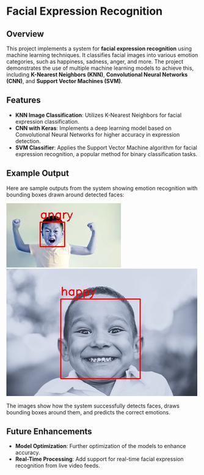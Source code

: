 # Facial Expression Recognition

## Overview

This project implements a system for **facial expression recognition** using machine learning techniques. It classifies facial images into various emotion categories, such as happiness, sadness, anger, and more. The project demonstrates the use of multiple machine learning models to achieve this, including **K-Nearest Neighbors (KNN)**, **Convolutional Neural Networks (CNN)**, and **Support Vector Machines (SVM)**.

## Features

- **KNN Image Classification**: Utilizes K-Nearest Neighbors for facial expression classification.
- **CNN with Keras**: Implements a deep learning model based on Convolutional Neural Networks for higher accuracy in expression detection.
- **SVM Classifier**: Applies the Support Vector Machine algorithm for facial expression recognition, a popular method for binary classification tasks.

## Example Output

Here are sample outputs from the system showing emotion recognition with bounding boxes drawn around detected faces:

![Detected Emotion](imgs/angry_with_bbox.jpg)
<br>
![Detected Emotion](imgs/happy_with_bbox.jpg)

The images show how the system successfully detects faces, draws bounding boxes around them, and predicts the correct emotions.

## Future Enhancements

- **Model Optimization**: Further optimization of the models to enhance accuracy.
- **Real-Time Processing**: Add support for real-time facial expression recognition from live video feeds.

